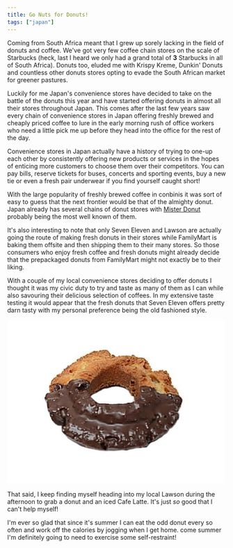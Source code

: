 ```yaml
---
title: Go Nuts for Donuts!
tags: ["japan"]
---
```

Coming from South Africa meant that I grew up sorely lacking in the field of donuts and coffee. We've got very few coffee chain stores on the scale of Starbucks (heck, last I heard we only had a grand total of **3** Starbucks in all of South Africa). Donuts too, eluded me with Krispy Kreme, Dunkin' Donuts and countless other donuts stores opting to evade the South African market for greener pastures.

Luckily for me Japan's convenience stores have decided to take on the battle of the donuts this year and have started offering donuts in almost all their stores throughout Japan. This comes after the last few years saw every chain of convenience stores in Japan offering freshly brewed and cheaply priced coffee to lure in the early morning rush of office workers who need a little pick me up before they head into the office for the rest of the day.

Convenience stores in Japan actually have a history of trying to one-up each other by consistently offering new products or services in the hopes of enticing more customers to choose them over their competitors. You can pay bills, reserve tickets for buses, concerts and sporting events, buy a new tie or even a fresh pair underwear if you find yourself caught short!

With the large popularity of freshly brewed coffee in conbinis it was sort of easy to guess that the next frontier would be that of the almighty donut. Japan already has several chains of donut stores with [Mister Donut][1] probably being the most well known of them.

It's also interesting to note that only Seven Eleven and Lawson are actually going the route of making fresh donuts in their stores while FamilyMart is baking them offsite and then shipping them to their many stores. So those consumers who enjoy fresh coffee and fresh donuts might already decide that the prepackaged donuts from FamilyMart might not exactly be to their liking.

With a couple of my local convenience stores deciding to offer donuts I thought it was my civic duty to try and taste as many of them as I can while also savouring their delicious selection of coffees. In my extensive taste testing it would appear that the fresh donuts that Seven Eleven offers pretty darn tasty with my personal preference being the old fashioned style.

![7-11 Old-fashioned donut](/assets/post-images/old-fashioned.jpg) 

That said, I keep finding myself heading into my local Lawson during the afternoon to grab a donut and an iced Cafe Latte. It's just _so_ good that I can't help myself!

I'm ever so glad that since it's summer I can eat the odd donut every so often and work off the calories by jogging when I get home. come summer I'm definitely going to need to exercise some self-restraint!

 [1]: http://www.misterdonut.jp/
